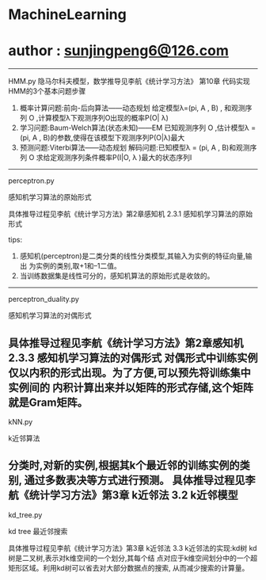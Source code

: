 # MachineLearning
# author : sunjingpeng6@126.com 
---------------------------------------------------------
HMM.py
隐马尔科夫模型，数学推导见李航《统计学习方法》 第10章
代码实现HMM的3个基本问题步骤
 1. 概率计算问题:前向-后向算法——动态规划
 给定模型λ=(pi, A , B) , 和观测序列 O ,计算模型λ下观测序列O出现的概率P(O| λ)
 2. 学习问题:Baum-Welch算法(状态未知)——EM
 已知观测序列 O  ,估计模型λ = (pi, A , B)的参数,使得在该模型下观测序列P(O|λ)最大
 3. 预测问题:Viterbi算法——动态规划
 解码问题:已知模型λ = (pi, A , B)和观测序列 O
 求给定观测序列条件概率P(I|O, λ )最大的状态序列I
 --------------------------------------------------------
perceptron.py

感知机学习算法的原始形式

具体推导过程见李航《统计学习方法》第2章感知机  2.3.1 感知机学习算法的原始形式

tips:
  1. 感知机(perceptron)是二类分类的线性分类模型,其输入为实例的特征向量,输出
  为实例的类别,取+1和–1二值。
  2. 当训练数据集是线性可分的，感知机算法的原始形式是收敛的。
  --------------------------------------------------------
perceptron_duality.py

感知机学习算法的对偶形式

具体推导过程见李航《统计学习方法》第2章感知机  2.3.3 感知机学习算法的对偶形式
对偶形式中训练实例仅以内积的形式出现。为了方便,可以预先将训练集中实例间的
内积计算出来并以矩阵的形式存储,这个矩阵就是Gram矩阵。
------------------------------------------------------------
kNN.py 

k近邻算法

分类时,对新的实例,根据其k个最近邻的训练实例的类别,
通过多数表决等方式进行预测。
具体推导过程见李航《统计学习方法》第3章 k近邻法 3.2 k近邻模型
-------------------------------------------------------------
kd_tree.py

kd tree 最近邻搜索

具体推导过程见李航《统计学习方法》第3章 k近邻法   3.3 k近邻法的实现:kd树
kd树是二叉树,表示对k维空间的一个划分,其每个结
点对应于k维空间划分中的一个超矩形区域。利用kd树可以省去对大部分数据点的搜索,
从而减少搜索的计算量。

